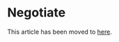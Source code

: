 # Negotiate

This article has been moved to [here](https://learn.microsoft.com/azure/azure-signalr/signalr-concept-client-negotiation).
